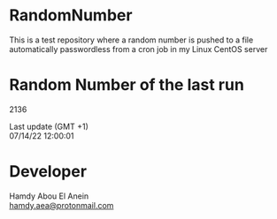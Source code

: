 # RandomNumber    
This is a test repository where a random number is pushed to a file automatically passwordless from a cron job in my Linux CentOS server    
# Random Number of the last run   
2136
      
Last update (GMT +1)    
07/14/22 12:00:01
# Developer    
Hamdy Abou El Anein   
hamdy.aea@protonmail.com
